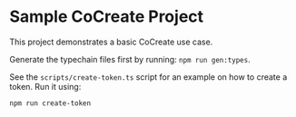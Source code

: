 # Sample CoCreate Project

This project demonstrates a basic CoCreate use case.

Generate the typechain files first by running: `npm run gen:types`.

See the `scripts/create-token.ts` script for an example on how to create a token. Run it using:

```shell
npm run create-token
```
